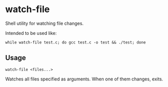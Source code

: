 # watch-file

Shell utility for watching file changes.

Intended to be used like:

	while watch-file test.c; do gcc test.c -o test && ./test; done

## Usage

	watch-file <files...>

Watches all files specified as arguments.  When one of them changes, exits.

